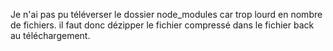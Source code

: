 Je n'ai pas pu téléverser le dossier node_modules car trop lourd en nombre de fichiers. il faut donc dézipper le fichier compressé dans le fichier back au téléchargement.
